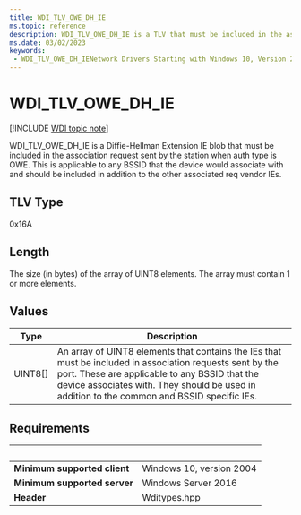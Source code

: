 ```yaml
---
title: WDI_TLV_OWE_DH_IE
ms.topic: reference
description: WDI_TLV_OWE_DH_IE is a TLV that must be included in the association request sent by the station when the auth type is OWE. 
ms.date: 03/02/2023
keywords:
 - WDI_TLV_OWE_DH_IENetwork Drivers Starting with Windows 10, Version 2004
---
```


# WDI\_TLV\_OWE\_DH\_IE

[!INCLUDE [WDI topic note](../includes/wdi-version-warning.md)]

WDI\_TLV\_OWE\_DH\_IE is a Diffie-Hellman Extension IE blob that must be included in the association request sent by the station when auth type is OWE. This is applicable to any BSSID that the device would associate with and should be included in addition to the other associated req vendor IEs.

## TLV Type

0x16A

## Length

The size (in bytes) of the array of UINT8 elements. The array must contain 1 or more elements.

## Values

| Type | Description |
| --- | --- |
| UINT8\[\] | An array of UINT8 elements that contains the IEs that must be included in association requests sent by the port. These are applicable to any BSSID that the device associates with. They should be used in addition to the common and BSSID specific IEs. |

## Requirements

| &nbsp; | &nbsp; |
| ------ | ------ |
| **Minimum supported client** | Windows 10, version 2004 |
| **Minimum supported server** | Windows Server 2016 |
| **Header** | Wditypes.hpp |
